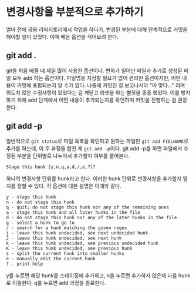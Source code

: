 # 변경사항을 부분적으로 추가하기
얼마 전에 공용 리파지토리에서 작업을 하다가, 변경된 부분에 대해 단계적으로 커밋을 해야할 일이 있었다. 이때 배운 옵션을 적어보려 한다.


## git add .
git을 처음 배울 때 제일 많이 사용한 옵션이다. 변화가 일어난 파일과 추가로 생성된 파일 모두 add 하는 옵션이다. 파일명을 지정할 필요가 없어 편리한 옵션이지만, 어떤 내용이 커밋에 포함되는지 알 수가 없다. 나중에 커밋된 걸 보고나서야 "아 맞다..." 라며 의도치 않은 수정사항이 있었다는 걸 깨닫고 리셋을 하는 뻘짓을 종종 했었다. 이를 방지하기 위해 add 단계에서 어떤 내용이 추가되는지를 확인하며 커밋을 진행하는 걸 권장한다.


## git add -p
일반적으로 `git status`로 파일 목록을 확인하고 원하는 파일만 `git add FIELNAME`로 추가를 하는데, 이 두 과정을 합친 게 `git add -p`이다. git add -p를 하면 파일에서 수정된 부분을 단위별로 나누어서 추가할지 여부를 물어본다. 
```
Stage this hunk [y,n,q,a,d,/,e,?]?
```
하나의 변경사항 단위를 hunk라고 한다. 이러한 hunk 단위로 변경사항을 추가할지 말지를 정할 수 있다. 각 옵션에 대한 설명은 아래와 같다.
```
y - stage this hunk
n - do not stage this hunk
q - quit; do not stage this hunk nor any of the remaining ones
a - stage this hunk and all later hunks in the file
d - do not stage this hunk nor any of the later hunks in the file
g - select a hunk to go to
/ - search for a hunk matching the given regex
j - leave this hunk undecided, see next undecided hunk
J - leave this hunk undecided, see next hunk
k - leave this hunk undecided, see previous undecided hunk
K - leave this hunk undecided, see previous hunk
s - split the current hunk into smaller hunks
e - manually edit the current hunk
? - print help
```
y를 누르면 해당 hunk를 스테이징에 추가하고, n을 누르면 추가하지 않은채 다음 hunk로 이동한다. q를 누르면 add 과정을 종료한다.
